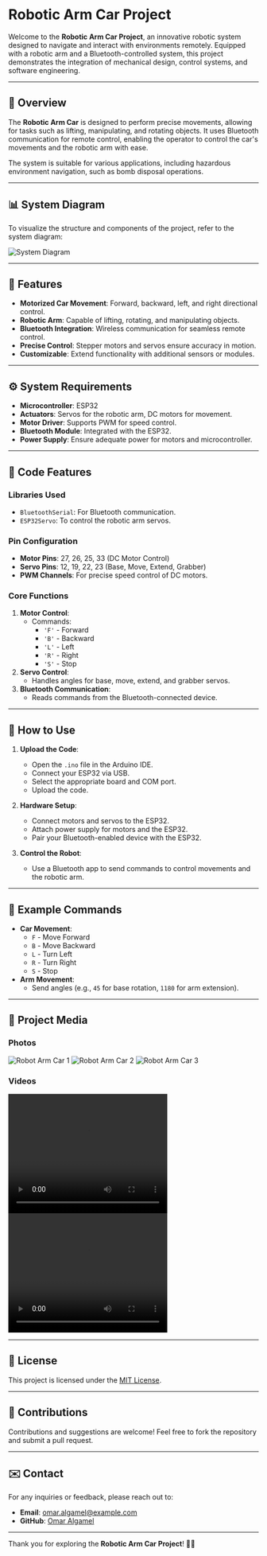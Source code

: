 # Robotic Arm Car Project

Welcome to the **Robotic Arm Car Project**, an innovative robotic system designed to navigate and interact with environments remotely. Equipped with a robotic arm and a Bluetooth-controlled system, this project demonstrates the integration of mechanical design, control systems, and software engineering.

---

## 📖 Overview

The **Robotic Arm Car** is designed to perform precise movements, allowing for tasks such as lifting, manipulating, and rotating objects. It uses Bluetooth communication for remote control, enabling the operator to control the car's movements and the robotic arm with ease. 

The system is suitable for various applications, including hazardous environment navigation, such as bomb disposal operations.

---

## 📊 System Diagram

To visualize the structure and components of the project, refer to the system diagram:

![System Diagram](robot_diagram.png)

---

## 🚀 Features

- **Motorized Car Movement**: Forward, backward, left, and right directional control.
- **Robotic Arm**: Capable of lifting, rotating, and manipulating objects.
- **Bluetooth Integration**: Wireless communication for seamless remote control.
- **Precise Control**: Stepper motors and servos ensure accuracy in motion.
- **Customizable**: Extend functionality with additional sensors or modules.

---

## ⚙️ System Requirements

- **Microcontroller**: ESP32
- **Actuators**: Servos for the robotic arm, DC motors for movement.
- **Motor Driver**: Supports PWM for speed control.
- **Bluetooth Module**: Integrated with the ESP32.
- **Power Supply**: Ensure adequate power for motors and microcontroller.

---

## 📂 Code Features

### Libraries Used
- `BluetoothSerial`: For Bluetooth communication.
- `ESP32Servo`: To control the robotic arm servos.

### Pin Configuration
- **Motor Pins**: 27, 26, 25, 33 (DC Motor Control)
- **Servo Pins**: 12, 19, 22, 23 (Base, Move, Extend, Grabber)
- **PWM Channels**: For precise speed control of DC motors.

### Core Functions
1. **Motor Control**:
   - Commands: 
     - `'F'` - Forward
     - `'B'` - Backward
     - `'L'` - Left
     - `'R'` - Right
     - `'S'` - Stop
2. **Servo Control**:
   - Handles angles for base, move, extend, and grabber servos.
3. **Bluetooth Communication**:
   - Reads commands from the Bluetooth-connected device.

---

## 📝 How to Use

1. **Upload the Code**:
   - Open the `.ino` file in the Arduino IDE.
   - Connect your ESP32 via USB.
   - Select the appropriate board and COM port.
   - Upload the code.

2. **Hardware Setup**:
   - Connect motors and servos to the ESP32.
   - Attach power supply for motors and the ESP32.
   - Pair your Bluetooth-enabled device with the ESP32.

3. **Control the Robot**:
   - Use a Bluetooth app to send commands to control movements and the robotic arm.

---

## 🔧 Example Commands

- **Car Movement**:
  - `F` - Move Forward
  - `B` - Move Backward
  - `L` - Turn Left
  - `R` - Turn Right
  - `S` - Stop
- **Arm Movement**:
  - Send angles (e.g., `45` for base rotation, `1180` for arm extension).

---

## 🎥 Project Media

### Photos
![Robot Arm Car 1](img/IMG-20230503-WA0123.jpg)
![Robot Arm Car 2](img/IMG-20230503-WA0118.jpg)
![Robot Arm Car 3](img/IMG-20230413-WA0067.jpg)

### Videos
<video src="img/VID-20230503-WA0026.mp4" width="320" height="240" controls preload="metadata">Video 1</video>
<video src="img/VID-20230503-WA0027.mp4" width="320" height="240" controls preload="metadata">Video 2</video>

---

## 📄 License

This project is licensed under the [MIT License](LICENSE).

---

## 🤝 Contributions

Contributions and suggestions are welcome! Feel free to fork the repository and submit a pull request.

---

## ✉️ Contact

For any inquiries or feedback, please reach out to:
- **Email**: omar.algamel@example.com
- **GitHub**: [Omar Algamel](https://github.com/omar-algamel)

---

Thank you for exploring the **Robotic Arm Car Project**! 🤖🚗

